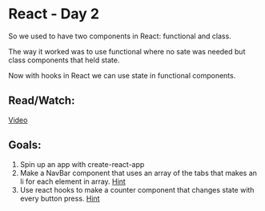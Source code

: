 # React - Day 2 #

So we used to have two components in React: functional and class. 

The way it worked was to use functional where no sate was needed but class components that held state. 

Now with hooks in React we can use state in functional components.

## Read/Watch: ##
[Video](https://www.youtube.com/watch?v=eX_L39UvZes)

## Goals: ##

1. Spin up an app with create-react-app
2. Make a NavBar component that uses an array of the tabs that makes an li for each element in array. [Hint](https://reactjs.org/docs/lists-and-keys.html)
3. Use react hooks to make a counter component that changes state with every button press. [Hint](https://reactjs.org/docs/hooks-state.html)
